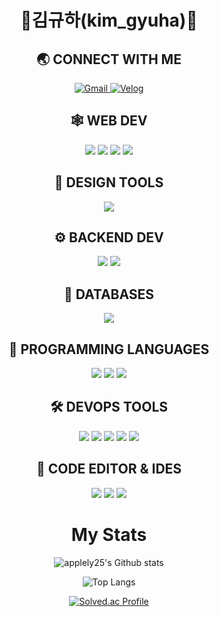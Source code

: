 <div align="center">
<!--
   <img src="https://capsule-render.vercel.app/api?type=waving&color=000000&height=200&section=header&text=KimGyuHa&Size=50&fontAlign=77&fontAlignY=30&animation=twinkling&desc=frontend%20Developer&descAlign=85&descAlignY=55&fontColor=FFFFFF"/>
-->
   
<h1>🎉김규하(kim_gyuha)🎉</h1>

<h2> 🌏 CONNECT WITH ME </h2>
<a href="mailto:kimgyuha25@gmail.com">
   <img alt="Gmail" src="https://img.shields.io/badge/kimgyuha25@gmail.com-EA4335.svg?&style=for-the-badge&logo=Gmail&logoColor=white"/>
</a>
<a href="https://velog.io/@kimgyuha">
   <img alt="Velog" src="https://img.shields.io/badge/kimgyuha-20C997.svg?&style=for-the-badge&logo=Velog&logoColor=white"/>
</a>

   <h2>🕸️ WEB DEV</h2>
<img src="https://img.shields.io/badge/HTML5-E34F26?style=for-the-badge&logo=HTML5&logoColor=white"/>
<img src="https://img.shields.io/badge/CSS3-1572B6?style=for-the-badge&logo=Css3&logoColor=white"/>
<img src="https://img.shields.io/badge/JavaScript-F7DF1E?style=for-the-badge&logo=JavaScript&logoColor=white"/>
<img src="https://img.shields.io/badge/React-61DAFB?style=for-the-badge&logo=React&logoColor=white"/>

   <h2> 🍧 DESIGN TOOLS</h2>
<img src="https://img.shields.io/badge/figma-222222.svg?style=for-the-badge&logo=figma&logoColor=white"/>

   <h2>⚙️ BACKEND DEV</h2>
  <img src="https://img.shields.io/badge/Node.js-339933?style=for-the-badge&logo=Node.js&logoColor=white"/>
   <img src="https://img.shields.io/badge/Express.js-404D59?style=for-the-badge&logo=Express.js&logoColor=white"/>
   
   <h2>📅 DATABASES</h2>
   <img src="https://img.shields.io/badge/MySQL-20516F?style=for-the-badge&logo=mysql&logoColor=white"/>
   
   <h2>🎯 PROGRAMMING LANGUAGES</h2>
   <img src="https://img.shields.io/badge/C-A8B9CC.svg?style=for-the-badge&logo=C&logoColor=white">
   <img src="https://img.shields.io/badge/Python-3776AB?style=for-the-badge&logo=Python&logoColor=white">
   <img src="https://img.shields.io/badge/c++-00599C.svg?style=for-the-badge&logo=C++&logoColor=white"/>
   
   <h2>🛠️ DEVOPS TOOLS</h2>
   <img src="https://img.shields.io/badge/git-%23F05033.svg?style=for-the-badge&logo=git&logoColor=white"/>
   <img src="https://img.shields.io/badge/github-%23121011.svg?style=for-the-badge&logo=github&logoColor=white"/>
   <img src="https://img.shields.io/badge/NPM-CB3887.svg?style=for-the-badge&logo=npm&logoColor=white"/>
   <img src="https://img.shields.io/badge/Yarn-2C8EBB.svg?style=for-the-badge&logo=yarn&logoColor=white"/>
   <img src="https://img.shields.io/badge/Postman-FF6C37?style=for-the-badge&logo=postman&logoColor=white"/>
   
   <h2>📄 CODE EDITOR & IDES</h2>
 
   <img src="https://img.shields.io/badge/Visual%20Studio-5C2D91.svg?style=for-the-badge&logo=visual-studio&logoColor=white"/>
   <img src="https://img.shields.io/badge/VS%20Studio%20Code-007ACC.svg?style=for-the-badge&logo=visual-studio-code&logoColor=white"/>
   <img src="https://img.shields.io/badge/PyCharm-000000.svg?style=for-the-badge&logo=pycharm&logoColor=white"/>
   
<div align="center">
<h1>My Stats</h1>

![applely25's Github stats](https://github-readme-stats.vercel.app/api?username=applely25&show_icons=true)

![Top Langs](https://github-readme-stats.vercel.app/api/top-langs/?username=applely25&layout=compact&theme=gruvbox)
  
[![Solved.ac Profile](http://mazassumnida.wtf/api/v2/generate_badge?boj=applely)](https://solved.ac/applely/)
